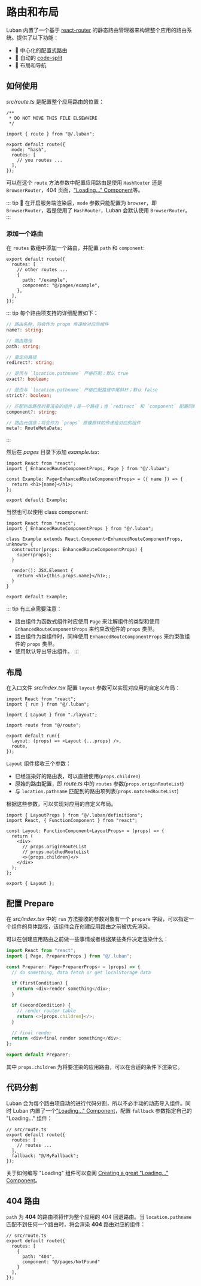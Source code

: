 # 路由和布局

Luban 内置了一个基于 [react-router](https://reacttraining.com/react-router/web/guides/quick-start) 的静态路由管理器来构建整个应用的路由系统。提供了以下功能：

- 📄 中心化的配置式路由
- 🧩 自动的 [code-split](https://webpack.js.org/guides/code-splitting/#root)
- 🚏 布局和导航

## 如何使用

*src/route.ts* 是配置整个应用路由的位置：
```tsx
/**
 * DO NOT MOVE THIS FILE ELSEWHERE
 */

import { route } from "@/.luban";

export default route({
  mode: "hash",
  routes: [
    // you routes ...
  ],
});
```

可以在这个 `route` 方法参数中配置应用路由是使用 `HashRouter` 还是 `BrowserRouter`，404 页面，["Loading..." Component](https://github.com/jamiebuilds/react-loadable#creating-a-great-loading-component)等。

::: tip 🙋
在开启服务端渲染后，`mode` 参数只能配置为 `browser`，即 `BrowserRouter`，若是使用了 `HashRouter`，Luban 会默认使用 `BrowserRouter`。
:::

###  添加一个路由

在 `routes` 数组中添加一个路由，并配置 `path` 和 `component`:

```typescript{4,5,6,7}
export default route({
  routes: [
    // other routes ...
    {
      path: "/example",
      component: "@/pages/example",
    },
  ],
});
```

::: tip 每个路由项支持的详细配置如下：
```ts
// 路由名称，将会作为 props 传递给对应的组件
name?: string;

// 路由路径
path: string;

// 重定向路径
redirect?: string;

// 是否与 `location.pathname` 严格匹配；默认 true
exact?: boolean;

// 是否与 `location.pathname` 严格匹配路径中尾斜杆；默认 false
strict?: boolean;

// 匹配到改路径时要渲染的组件；是一个路径；当 `redirect` 和 `component` 配置同时存在，将忽略该配置
component?: string;

// 路由元信息；将会作为 `props` 原模原样的传递给对应的组件
meta?: RouteMetaData;
```
:::

然后在 *pages* 目录下添加 *example.tsx*:
```tsx
import React from "react";
import { EnhancedRouteComponentProps, Page } from "@/.luban";

const Example: Page<EnhancedRouteComponentProps> = ({ name }) => {
  return <h1>{name}</h1>;
};

export default Example;
```

当然也可以使用 class component:
```tsx
import React from "react";
import { EnhancedRouteComponentProps } from "@/.luban";

class Example extends React.Component<EnhancedRouteComponentProps, unknown> {
  constructor(props: EnhancedRouteComponentProps) {
    super(props);
  }

  render(): JSX.Element {
    return <h1>{this.props.name}</h1>;;
  }
}

export default Example;
```

::: tip 有三点需要注意：
+ 路由组件为函数式组件时应使用 `Page` 来注解组件的类型和使用 `EnhancedRouteComponentProps` 来约束改组件的 `props` 类型。
+ 路由组件为类组件时，同样使用 `EnhancedRouteComponentProps` 来约束改组件的 `props` 类型。
+ 使用默认导出导出组件。
:::

## 布局

在入口文件 *src/index.tsx* 配置 `layout` 参数可以实现对应用的自定义布局：

```typescript{9}
import React from "react";
import { run } from "@/.luban";

import { Layout } from "./layout";

import route from "@/route";

export default run({
  layout: (props) => <Layout {...props} />,
  route,
});
```

`Layout` 组件接收三个参数：
+ 已经渲染好的路由表，可以直接使用(`props.children`)
+ 原始的路由配置，即 *route.ts* 中的 `routes` 参数(`props.originRouteList`)
+ 与 `location.pathname` 匹配到的路由项列表(`props.matchedRouteList`)

根据这些参数，可以实现对应用的自定义布局。

```tsx
import { LayoutProps } from "@/.luban/definitions";
import React, { FunctionComponent } from "react";

const Layout: FunctionComponent<LayoutProps> = (props) => {
  return (
    <div>
      // props.originRouteList
      // props.matchedRouteList
      <>{props.children}</>
    </div>
  );
};

export { Layout };
```

## 配置 Prepare
在 *src/index.tsx* 中的 `run` 方法接收的参数对象有一个 `prepare` 字段，可以指定一个组件的具体路径，该组件会在创建应用路由之前被优先渲染。

可以在创建应用路由之前做一些事情或者根据某些条件决定渲染什么：
```ts
import React from "react";
import { Page, PreparerProps } from "@/.luban";

const Preparer: Page<PreparerProps> = (props) => {
  // do something, data fetch or get localStorage data

  if (firstCondition) {
    return <div>render something</div>;
  }

  if (secondCondition) {
    // render router table
    return <>{props.children}</>;
  }

  // final render
  return <div>final render something</div>;
};

export default Preparer;
```

其中 `props.children` 为将要渲染的应用路由，可以在合适的条件下渲染它。

## 代码分割
Luban 会为每个路由项自动的进行代码分割，所以不必手动的动态导入组件。同时 Luban 内置了一个["Loading..." Component](https://github.com/jamiebuilds/react-loadable#creating-a-great-loading-component)，配置 `fallback` 参数指定自己的 "Loading..." 组件：
```ts{6}
// src/route.ts
export default route({
  routes: [
    // routes ...
  ],
  fallback: "@/MyFallback";
});
```

关于如何编写 "Loading" 组件可以查阅 [Creating a great "Loading..." Component](https://github.com/jamiebuilds/react-loadable#creating-a-great-loading-component)。

## 404 路由

`path` 为 **404** 的路由项将作为整个应用的 404 回退路由。当 `location.pathname` 匹配不到任何一个路由时，将会渲染 **404** 路由对应的组件：
```ts{4,5,6,7}
// src/route.ts
export default route({
  routes: [
    {
      path: "404",
      component: "@/pages/NotFound"
    }
  ],
});
```